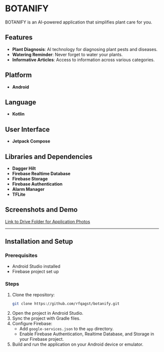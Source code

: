 # BOTANIFY

BOTANIFY is an AI-powered application that simplifies plant care for you.

## Features
- **Plant Diagnosis**: AI technology for diagnosing plant pests and diseases.
- **Watering Reminder**: Never forget to water your plants.
- **Informative Articles**: Access to information across various categories.

## Platform
- **Android**

## Language
- **Kotlin**

## User Interface
- **Jetpack Compose**

## Libraries and Dependencies
- **Dagger Hilt**
- **Firebase Realtime Database**
- **Firebase Storage**
- **Firebase Authentication**
- **Alarm Manager**
- **TFLite**

## Screenshots and Demo
[Link to Drive Folder for Application Photos](#)

---

## Installation and Setup

### Prerequisites
- Android Studio installed
- Firebase project set up

### Steps
1. Clone the repository:
    ```bash
    git clone https://github.com/rfqagst/botanify.git
    ```
2. Open the project in Android Studio.
3. Sync the project with Gradle files.
4. Configure Firebase:
    - Add `google-services.json` to the `app` directory.
    - Enable Firebase Authentication, Realtime Database, and Storage in your Firebase project.
5. Build and run the application on your Android device or emulator.
